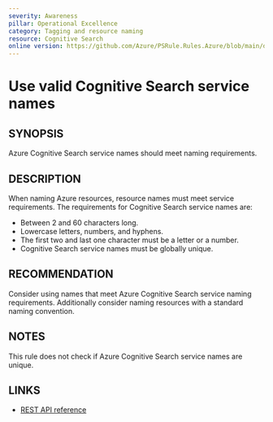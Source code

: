 ```yaml
---
severity: Awareness
pillar: Operational Excellence
category: Tagging and resource naming
resource: Cognitive Search
online version: https://github.com/Azure/PSRule.Rules.Azure/blob/main/docs/en/rules/Azure.Search.Name.md
---
```


# Use valid Cognitive Search service names

## SYNOPSIS

Azure Cognitive Search service names should meet naming requirements.

## DESCRIPTION

When naming Azure resources, resource names must meet service requirements.
The requirements for Cognitive Search service names are:

- Between 2 and 60 characters long.
- Lowercase letters, numbers, and hyphens.
- The first two and last one character must be a letter or a number.
- Cognitive Search service names must be globally unique.

## RECOMMENDATION

Consider using names that meet Azure Cognitive Search service naming requirements.
Additionally consider naming resources with a standard naming convention.

## NOTES

This rule does not check if Azure Cognitive Search service names are unique.

## LINKS

- [REST API reference](https://docs.microsoft.com/rest/api/searchmanagement/services/createorupdate)
